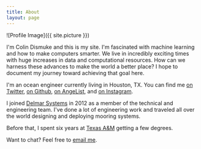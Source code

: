 ```yaml
---
title: About
layout: page
---
```

![Profile Image]({{ site.picture }})

I'm Colin Dismuke and this is my site. I'm fascinated with machine learning and how to make computers smarter. We live in incredibly exciting times with huge increases in data and computational resources. How can we harness these advances to make the world a better place? I hope to document my journey toward achieving that goal here.

I'm an ocean engineer currently living in Houston, TX. You can find me [on Twitter](http://twitter.com/cpdis), [on Github](http://github.com/cpdis), [on AngeList](https://angel.co/colin-dismuke), and [on Instagram](https://www.instagram.com/cpdis/). 

I joined [Delmar Systems](http://www.delmarsystems.com/site.php) in 2012 as a member of the technical and engineering team. I've done a lot of engineering work and traveled all over the world designing and deploying mooring systems.

Before that, I spent six years at [Texas A&M](https://engineering.tamu.edu/ocean/) getting a few degrees.

Want to chat? Feel free to [email me](mailto:colin.dismuke@gmail.com).


